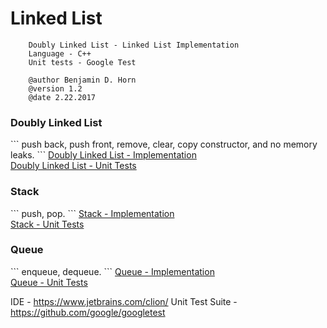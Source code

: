 # Linked List
```
    Doubly Linked List - Linked List Implementation
    Language - C++
    Unit tests - Google Test

    @author Benjamin D. Horn
    @version 1.2
    @date 2.22.2017
```

<h3>Doubly Linked List</h3>
```
push back, push front, remove, clear, copy constructor, and no memory leaks. 
```
<a href="https://github.com/hornbd96/linkedList/blob/master/linkedList/tests/doublyLinkedList.h">Doubly Linked List - Implementation</a>
<br>
<a href="https://github.com/hornbd96/linkedList/blob/master/linkedList/tests/tests.cpp">Doubly Linked List - Unit Tests</a>
<br>

<h3>Stack</h3>
```
push, pop.
```
<a href="https://github.com/hornbd96/linkedList/blob/master/linkedList/tests/stack.h">Stack - Implementation</a>
<br>
<a href="https://github.com/hornbd96/linkedList/blob/master/linkedList/tests/stackTest.cpp">Stack - Unit Tests</a>
<br>

<h3>Queue</h3>
```
enqueue, dequeue.
```
<a href="https://github.com/hornbd96/linkedList/blob/master/linkedList/tests/queue.h">Queue - Implementation</a>
<br>
<a href="https://github.com/hornbd96/linkedList/blob/master/linkedList/tests/queueTest.cpp">Queue - Unit Tests</a>
<br>


IDE - https://www.jetbrains.com/clion/
Unit Test Suite - https://github.com/google/googletest
